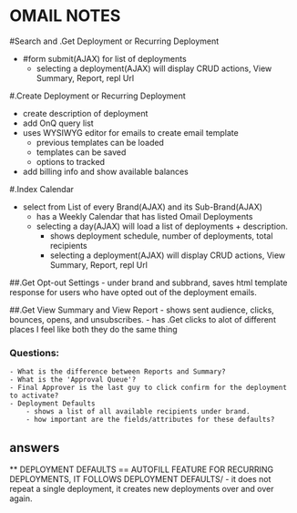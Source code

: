 # OMAIL NOTES

#Search and .Get Deployment or Recurring Deployment
- #form submit(AJAX) for list of deployments
    - selecting a deployment(AJAX) will display CRUD actions, View Summary, Report, repl Url

#.Create Deployment or Recurring Deployment
- create description of deployment
- add OnQ query list
- uses WYSIWYG editor for emails to create email template
    - previous templates can be loaded
    - templates can be saved
    - options to tracked
- add billing info and show available balances

#.Index Calendar
- select from List of every Brand(AJAX) and its Sub-Brand(AJAX)
    - has a Weekly Calendar that has listed Omail Deployments
    - selecting a day(AJAX) will load a list of deployments + description.
        - shows deployment schedule, number of deployments, total recipients
        - selecting a deployment(AJAX) will display CRUD actions, View Summary, Report, repl Url

##.Get Opt-out Settings
    - under brand and subbrand, saves html template response for users who have opted out of the deployment emails.

##.Get View Summary and View Report
    - shows sent audience, clicks, bounces, opens, and unsubscribes.
        - has .Get clicks to alot of different places
    I feel like both they do the same thing

### Questions:
    - What is the difference between Reports and Summary?
    - What is the 'Approval Queue'?
    - Final Approver is the last guy to click confirm for the deployment to activate?
    - Deployment Defaults
        - shows a list of all available recipients under brand.
        - how important are the fields/attributes for these defaults?
        

## answers
** DEPLOYMENT DEFAULTS == AUTOFILL FEATURE
    FOR RECURRING DEPLOYMENTS, IT FOLLOWS DEPLOYMENT DEFAULTS/
        - it does not repeat a single deployment, it creates new deployments over and over again.
    
